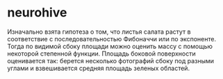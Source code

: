 # neurohive
Изначально взята гипотеза о том, что листья салата растут в соответствие с последовательностью Фибоначчи или по экспоненте. Тогда по видимой сбоку площади можно оценить массу с помощью некоторой степенной функции. Площадь боковой поверхности оценивается так: берется несколько фотографий сбоку под разными углами и взвешивается средняя площадь зеленых областей.
